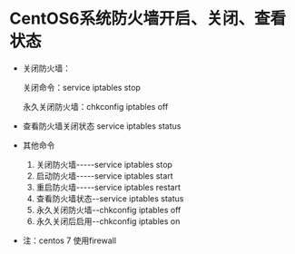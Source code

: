 
# CentOS6系统防火墙开启、关闭、查看状态

* 关闭防火墙：

	关闭命令：service iptables stop

	永久关闭防火墙：chkconfig iptables off

* 查看防火墙关闭状态
	service iptables status

* 其他命令
	1. 关闭防火墙-----service iptables stop 
	2. 启动防火墙-----service iptables start 
	3. 重启防火墙-----service iptables restart 
	4. 查看防火墙状态--service iptables status 
	5. 永久关闭防火墙--chkconfig iptables off 
	6. 永久关闭后启用--chkconfig iptables on

* 注：centos 7 使用firewall

